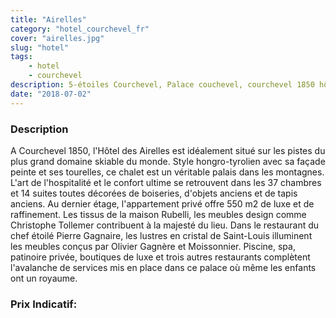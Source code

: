 ```yaml
---
title: "Airelles"
category: "hotel_courchevel_fr"
cover: "airelles.jpg"
slug: "hotel"
tags:
    - hotel
    - courchevel
description: 5-étoiles Courchevel, Palace couchevel, courchevel 1850 hôtel, courchevel 1850 Chalet, Charme, Confidentiel, Cosy, Animé, Palais, Traditionnel, Luxe, Montagne, Activités culturelles, Activités sportives, Business courchevel, Bar, Bien-être, Wedding & Honeymoon, Star Chef, Gastronomie, Famille Piscine, Restaurant, Shopping, Spa
date: "2018-07-02" 
---
```


 ### Description
 A Courchevel 1850, l'Hôtel des Airelles est idéalement situé sur les pistes du plus grand domaine skiable du monde. Style hongro-tyrolien avec sa façade peinte et ses tourelles, ce chalet est un véritable palais dans les montagnes.
L'art de l'hospitalité et le confort ultime se retrouvent dans les 37 chambres et 14 suites toutes décorées de boiseries, d'objets anciens et de tapis anciens. Au dernier étage, l'appartement privé offre 550 m2 de luxe et de raffinement. Les tissus de la maison Rubelli, les meubles design comme Christophe Tollemer contribuent à la majesté du lieu. Dans le restaurant du chef étoilé Pierre Gagnaire, les lustres en cristal de Saint-Louis illuminent les meubles conçus par Olivier Gagnère et Moissonnier. Piscine, spa, patinoire privée, boutiques de luxe et trois autres restaurants complètent l'avalanche de services mis en place dans ce palace où même les enfants ont un royaume.

### Prix Indicatif:
